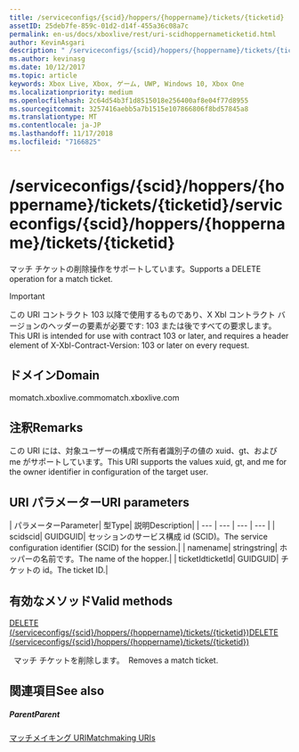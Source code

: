 ```yaml
---
title: /serviceconfigs/{scid}/hoppers/{hoppername}/tickets/{ticketid}
assetID: 25deb7fe-859c-01d2-d14f-455a36c08a7c
permalink: en-us/docs/xboxlive/rest/uri-scidhoppernameticketid.html
author: KevinAsgari
description: " /serviceconfigs/{scid}/hoppers/{hoppername}/tickets/{ticketid}"
ms.author: kevinasg
ms.date: 10/12/2017
ms.topic: article
keywords: Xbox Live, Xbox, ゲーム, UWP, Windows 10, Xbox One
ms.localizationpriority: medium
ms.openlocfilehash: 2c64d54b3f1d8515018e256400af8e04f77d8955
ms.sourcegitcommit: 3257416aebb5a7b1515e107866806f8bd57845a8
ms.translationtype: MT
ms.contentlocale: ja-JP
ms.lasthandoff: 11/17/2018
ms.locfileid: "7166825"
---
```

# <a name="serviceconfigsscidhoppershoppernameticketsticketid"></a><span data-ttu-id="db93b-104">/serviceconfigs/{scid}/hoppers/{hoppername}/tickets/{ticketid}</span><span class="sxs-lookup"><span data-stu-id="db93b-104">/serviceconfigs/{scid}/hoppers/{hoppername}/tickets/{ticketid}</span></span>

<span data-ttu-id="db93b-105">マッチ チケットの削除操作をサポートしています。</span><span class="sxs-lookup"><span data-stu-id="db93b-105">Supports a DELETE operation for a match ticket.</span></span>

> [!IMPORTANT]
> <span data-ttu-id="db93b-106">この URI コントラクト 103 以降で使用するものであり、X Xbl コントラクト バージョンのヘッダーの要素が必要です: 103 または後ですべての要求します。</span><span class="sxs-lookup"><span data-stu-id="db93b-106">This URI is intended for use with contract 103 or later, and requires a header element of X-Xbl-Contract-Version: 103 or later on every request.</span></span>

<a id="ID4ER"></a>


## <a name="domain"></a><span data-ttu-id="db93b-107">ドメイン</span><span class="sxs-lookup"><span data-stu-id="db93b-107">Domain</span></span>
<span data-ttu-id="db93b-108">momatch.xboxlive.com</span><span class="sxs-lookup"><span data-stu-id="db93b-108">momatch.xboxlive.com</span></span>  
<a id="ID4EW"></a>


## <a name="remarks"></a><span data-ttu-id="db93b-109">注釈</span><span class="sxs-lookup"><span data-stu-id="db93b-109">Remarks</span></span>
<span data-ttu-id="db93b-110">この URI には、対象ユーザーの構成で所有者識別子の値の xuid、gt、および me がサポートしています。</span><span class="sxs-lookup"><span data-stu-id="db93b-110">This URI supports the values xuid, gt, and me for the owner identifier in configuration of the target user.</span></span>  
<a id="ID4E2"></a>


## <a name="uri-parameters"></a><span data-ttu-id="db93b-111">URI パラメーター</span><span class="sxs-lookup"><span data-stu-id="db93b-111">URI parameters</span></span>

| <span data-ttu-id="db93b-112">パラメーター</span><span class="sxs-lookup"><span data-stu-id="db93b-112">Parameter</span></span>| <span data-ttu-id="db93b-113">型</span><span class="sxs-lookup"><span data-stu-id="db93b-113">Type</span></span>| <span data-ttu-id="db93b-114">説明</span><span class="sxs-lookup"><span data-stu-id="db93b-114">Description</span></span>|
| --- | --- | --- | --- |
| <span data-ttu-id="db93b-115">scid</span><span class="sxs-lookup"><span data-stu-id="db93b-115">scid</span></span>| <span data-ttu-id="db93b-116">GUID</span><span class="sxs-lookup"><span data-stu-id="db93b-116">GUID</span></span>| <span data-ttu-id="db93b-117">セッションのサービス構成 id (SCID)。</span><span class="sxs-lookup"><span data-stu-id="db93b-117">The service configuration identifier (SCID) for the session.</span></span>|
| <span data-ttu-id="db93b-118">name</span><span class="sxs-lookup"><span data-stu-id="db93b-118">name</span></span>| <span data-ttu-id="db93b-119">string</span><span class="sxs-lookup"><span data-stu-id="db93b-119">string</span></span>| <span data-ttu-id="db93b-120">ホッパーの名前です。</span><span class="sxs-lookup"><span data-stu-id="db93b-120">The name of the hopper.</span></span>|
| <span data-ttu-id="db93b-121">ticketId</span><span class="sxs-lookup"><span data-stu-id="db93b-121">ticketId</span></span>| <span data-ttu-id="db93b-122">GUID</span><span class="sxs-lookup"><span data-stu-id="db93b-122">GUID</span></span>| <span data-ttu-id="db93b-123">チケットの id。</span><span class="sxs-lookup"><span data-stu-id="db93b-123">The ticket ID.</span></span>|

<a id="ID4EJC"></a>


## <a name="valid-methods"></a><span data-ttu-id="db93b-124">有効なメソッド</span><span class="sxs-lookup"><span data-stu-id="db93b-124">Valid methods</span></span>

[<span data-ttu-id="db93b-125">DELETE (/serviceconfigs/{scid}/hoppers/{hoppername}/tickets/{ticketid})</span><span class="sxs-lookup"><span data-stu-id="db93b-125">DELETE (/serviceconfigs/{scid}/hoppers/{hoppername}/tickets/{ticketid})</span></span>](uri-scidhoppernameticketiddelete.md)

<span data-ttu-id="db93b-126">&nbsp;&nbsp;マッチ チケットを削除します。</span><span class="sxs-lookup"><span data-stu-id="db93b-126">&nbsp;&nbsp;Removes a match ticket.</span></span>

<a id="ID4ETC"></a>


## <a name="see-also"></a><span data-ttu-id="db93b-127">関連項目</span><span class="sxs-lookup"><span data-stu-id="db93b-127">See also</span></span>

<a id="ID4EVC"></a>


##### <a name="parent"></a><span data-ttu-id="db93b-128">Parent</span><span class="sxs-lookup"><span data-stu-id="db93b-128">Parent</span></span>  

[<span data-ttu-id="db93b-129">マッチメイキング URI</span><span class="sxs-lookup"><span data-stu-id="db93b-129">Matchmaking URIs</span></span>](atoc-reference-matchtickets.md)
